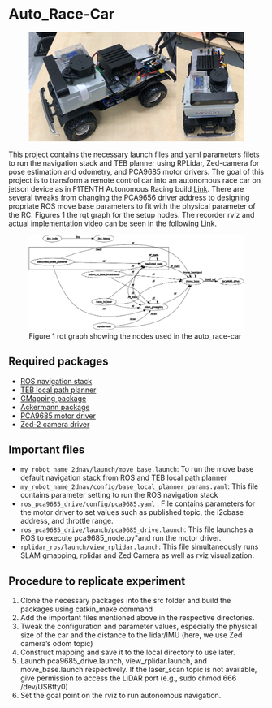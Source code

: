 # Auto_Race-Car

<figure>
  <img
  src="https://github.com/must23/Auto_Race-Car/blob/main/docs/car_topview.png"
  alt="Figure 1 rqt graph showing the nodes used in the auto_race-car.">
</figure>

This project contains the necessary launch files and yaml parameters filets to run the navigation stack and TEB planner using RPLidar, Zed-camera for pose estimation and odometry, and PCA9685 motor drivers. The goal of this project is to transform a remote control car into an autonomous race car on jetson device as in F1TENTH Autonomous Racing build [Link](https://f1tenth.org/build.html). There are several tweaks from changing the PCA9656 driver address to designing propriate ROS move base parameters to fit with the physical parameter of the RC. Figures 1 the rqt graph for the setup nodes. The recorder rviz and actual implementation video can be seen in the following [Link](https://f1tenth.org/build.html).
<figure>
  <img
  src="https://github.com/must23/Auto_Race-Car/blob/main/docs/rosgraph_.png"
  alt="Figure 1 rqt graph showing the nodes used in the auto_race-car.">
  <figcaption>Figure 1 rqt graph showing the nodes used in the auto_race-car</figcaption>
</figure>


## Required packages
- [ROS navigation stack](https://github.com/ros-planning/navigation)
- [TEB local path planner](https://github.com/rst-tu-dortmund/teb_local_planner)
- [GMapping package](https://github.com/ros-perception/slam_gmapping)
- [Ackermann package](https://github.com/ros-drivers/ackermann_msgs)
- [PCA9685 motor driver](https://github.com/adafruit/Adafruit_CircuitPython_PCA9685)
- [Zed-2 camera driver](https://github.com/stereolabs/zed-ros-wrapper)

## Important files
- `my_robot_name_2dnav/launch/move_base.launch`: To run the move base default navigation stack from ROS and TEB local path planner 
- `my_robot_name_2dnav/config/base_local_planner_params.yaml`: This file contains parameter setting to run the ROS navigation stack 
- `ros_pca9685_drive/config/pca9685.yaml` : File contains parameters for the motor driver to set values such as published topic, the i2cbase address, and throttle range.
- `ros_pca9685_drive/launch/pca9685_drive.launch`: This file launches a ROS to execute pca9685_node.py"and run the motor driver. 
- `rplidar_ros/launch/view_rplidar.launch`: This file simultaneously runs SLAM gmapping, rplidar and Zed Camera as well as rviz visualization.

## Procedure to replicate experiment
1.	Clone the necessary packages into the src folder and build the packages using catkin_make command
2.	Add the important files mentioned above in the respective directories.
3.	Tweak the configuration and parameter values, especially the physical size of the car and the distance to the lidar/IMU (here, we use Zed camera’s odom topic)
4.	Construct mapping and save it to the local directory to use later.
5.	Launch pca9685_drive.launch, view_rplidar.launch, and move_base.launch respectively. If the laser_scan topic is not available, give permission to access the LiDAR port (e.g., sudo chmod 666 /dev/USBtty0) 
6.	Set the goal point on the rviz to run autonomous navigation. 
